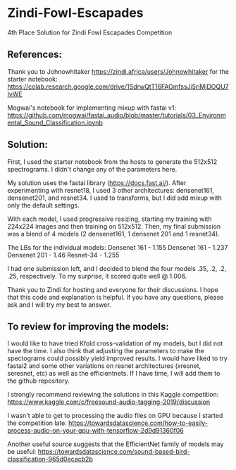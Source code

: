 # Zindi-Fowl-Escapades
4th Place Solution for Zindi Fowl Escapades Competition

## References:
Thank you to Johnowhitaker https://zindi.africa/users/Johnowhitaker for the starter notebook:
https://colab.research.google.com/drive/1SdrwQtT16FAGmfssJi5riMjDOQU7IvWE

Mogwai's notebook for implementing mixup with fastai v1:
https://github.com/mogwai/fastai_audio/blob/master/tutorials/03_Environmental_Sound_Classification.ipynb

## Solution:

First, I used the starter notebook from the hosts to generate the 512x512 spectrograms. I didn't change any of the parameters here.

My solution uses the fastai library (https://docs.fast.ai/). After experimenting with resnet18, I used 3 other architectures: densenet161, densenet201, and resnet34. I used to transforms, but I did add mixup with only the default settings.

With each model, I used progressive resizing, starting my training with 224x224 images and then training on 512x512. Then, my final submission was a blend of 4 models (2 densenet161, 1 densenet 201 and 1 resnet34). 

The LBs for the individual models: 
Densenet 161 - 1.155
Densenet 161 - 1.237
Densenet 201 - 1.46
Resnet-34    - 1.255

I had one submission left, and I decided to blend the four models .35, .2, .2, .25, respectively. To my surprise, it scored quite well @ 1.006.

Thank you to Zindi for hosting and everyone for their discussions. I hope that this code and explanation is helpful. If you have any questions, please ask and I will try my best to answer.

## To review for improving the models:

I would like to have tried Kfold cross-validation of my models, but I did not have the time. I also think that adjusting the parameters to make the spectograms could possibly yield improved results. I would have liked to try fastai2 and some other variations on resnet architectures (xresnet, seresnet, etc) as well as the efficientnets. If I have time, I will add them to the github repository.

I strongly recommend reviewing the solutions in this Kaggle competition:
https://www.kaggle.com/c/freesound-audio-tagging-2019/discussion

I wasn't able to get to processing the audio files on GPU because I started the competition late.
https://towardsdatascience.com/how-to-easily-process-audio-on-your-gpu-with-tensorflow-2d9d91360f06

Another useful source suggests that the EfficientNet family of models may be useful:
https://towardsdatascience.com/sound-based-bird-classification-965d0ecacb2b
